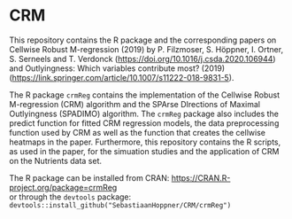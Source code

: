 # CRM
This repository contains the R package and the corresponding papers on Cellwise Robust M-regression (2019) by P. Filzmoser, S. Höppner, I. Ortner, S. Serneels and T. Verdonck (https://doi.org/10.1016/j.csda.2020.106944) and Outlyingness: Which variables contribute most? (2019) (https://link.springer.com/article/10.1007/s11222-018-9831-5).

The R package `crmReg` contains the implementation of the Cellwise Robust M-regression (CRM) algorithm and the SPArse DIrections of Maximal Outlyingness (SPADIMO) algorithm. The `crmReg` package also includes the predict function for fitted CRM regression models, the data preprocessing function used by CRM as well as the function that creates the cellwise heatmaps in the paper. Furthermore, this repository contains the R scripts, as used in the paper, for the simuation studies and the application of CRM on the Nutrients data set.

The R package can be installed from CRAN: https://CRAN.R-project.org/package=crmReg  
or through the `devtools` package: `devtools::install_github("SebastiaanHoppner/CRM/crmReg")`

